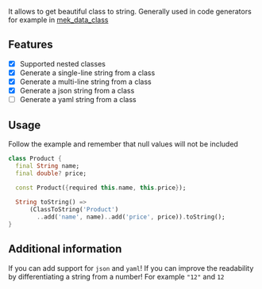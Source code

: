It allows to get beautiful class to string.
Generally used in code generators for example in [mek_data_class]

## Features

- [x] Supported nested classes
- [x] Generate a single-line string from a class
- [x] Generate a multi-line string from a class
- [x] Generate a json string from a class
- [ ] Generate a yaml string from a class

## Usage

Follow the example and remember that null values will not be included

```dart
class Product {
  final String name;
  final double? price;

  const Product({required this.name, this.price});
  
  String toString() =>
      (ClassToString('Product')
        ..add('name', name)..add('price', price)).toString();
} 
```

## Additional information

If you can add support for `json` and `yaml`!
If you can improve the readability by differentiating a string from a number! For example `"12"` and `12`

[mek_data_class]: https://pub.dartlang.org/packages/mek_data_class